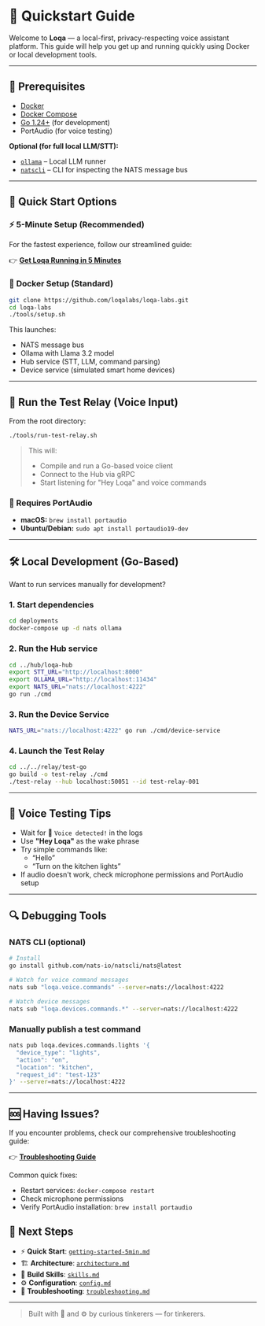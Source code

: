 # 🚀 Quickstart Guide

Welcome to **Loqa** — a local-first, privacy-respecting voice assistant platform. This guide will help you get up and running quickly using Docker or local development tools.

---

## 🧰 Prerequisites

- [Docker](https://docs.docker.com/get-docker/)
- [Docker Compose](https://docs.docker.com/compose/)
- [Go 1.24+](https://go.dev/dl/) (for development)
- PortAudio (for voice testing)

**Optional (for full local LLM/STT):**
- [`ollama`](https://ollama.com/) – Local LLM runner
- [`natscli`](https://docs.nats.io/running-a-nats-service/nats-tools/natscli) – CLI for inspecting the NATS message bus

---

## 🚀 Quick Start Options

### ⚡ **5-Minute Setup** (Recommended)
For the fastest experience, follow our streamlined guide:

👉 **[Get Loqa Running in 5 Minutes](./getting-started-5min.md)**

### 🐳 **Docker Setup** (Standard)
```bash
git clone https://github.com/loqalabs/loqa-labs.git
cd loqa-labs
./tools/setup.sh
```

This launches:
- NATS message bus
- Ollama with Llama 3.2 model
- Hub service (STT, LLM, command parsing)
- Device service (simulated smart home devices)

---

## 🎤 Run the Test Relay (Voice Input)

From the root directory:

```bash
./tools/run-test-relay.sh
```

> This will:
> - Compile and run a Go-based voice client
> - Connect to the Hub via gRPC
> - Start listening for "Hey Loqa" and voice commands

### 🔧 Requires PortAudio

- **macOS:** `brew install portaudio`
- **Ubuntu/Debian:** `sudo apt install portaudio19-dev`

---

## 🛠️ Local Development (Go-Based)

Want to run services manually for development?

### 1. Start dependencies

```bash
cd deployments
docker-compose up -d nats ollama
```

### 2. Run the Hub service

```bash
cd ../hub/loqa-hub
export STT_URL="http://localhost:8000"
export OLLAMA_URL="http://localhost:11434"
export NATS_URL="nats://localhost:4222"
go run ./cmd
```

### 3. Run the Device Service

```bash
NATS_URL="nats://localhost:4222" go run ./cmd/device-service
```

### 4. Launch the Test Relay

```bash
cd ../../relay/test-go
go build -o test-relay ./cmd
./test-relay --hub localhost:50051 --id test-relay-001
```

---

## 🧪 Voice Testing Tips

- Wait for 🎤 `Voice detected!` in the logs
- Use **"Hey Loqa"** as the wake phrase
- Try simple commands like:
  - “Hello”
  - “Turn on the kitchen lights”
- If audio doesn't work, check microphone permissions and PortAudio setup

---

## 🔍 Debugging Tools

### NATS CLI (optional)

```bash
# Install
go install github.com/nats-io/natscli/nats@latest

# Watch for voice command messages
nats sub "loqa.voice.commands" --server=nats://localhost:4222

# Watch device messages
nats sub "loqa.devices.commands.*" --server=nats://localhost:4222
```

### Manually publish a test command

```bash
nats pub loqa.devices.commands.lights '{
  "device_type": "lights",
  "action": "on", 
  "location": "kitchen",
  "request_id": "test-123"
}' --server=nats://localhost:4222
```

---

## 🆘 Having Issues?

If you encounter problems, check our comprehensive troubleshooting guide:

👉 **[Troubleshooting Guide](./troubleshooting.md)**

Common quick fixes:
- Restart services: `docker-compose restart`
- Check microphone permissions
- Verify PortAudio installation: `brew install portaudio`

## 📄 Next Steps

- ⚡ **Quick Start**: [`getting-started-5min.md`](./getting-started-5min.md)
- 🏗️ **Architecture**: [`architecture.md`](./architecture.md)
- 🧩 **Build Skills**: [`skills.md`](./skills.md)
- ⚙️ **Configuration**: [`config.md`](./config.md)
- 🔧 **Troubleshooting**: [`troubleshooting.md`](./troubleshooting.md)

---

> Built with 🧠 and ⚙️ by curious tinkerers — for tinkerers.